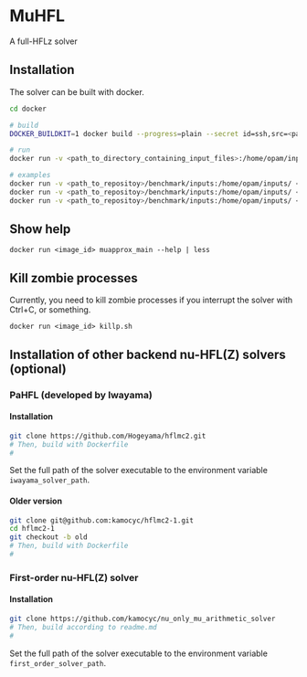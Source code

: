 # MuHFL

A full-HFLz solver

## Installation

The solver can be built with docker.

```bash
cd docker

# build
DOCKER_BUILDKIT=1 docker build --progress=plain --secret id=ssh,src=<path_to_ssh_private_key> .

# run
docker run -v <path_to_directory_containing_input_files>:/home/opam/inputs/ <image_id> muapprox_main /home/opam/inputs/<input_file_name>

# examples
docker run -v <path_to_repositoy>/benchmark/inputs:/home/opam/inputs/ <image_id> muapprox_main /home/opam/inputs/termination/sum.in                  # valid
docker run -v <path_to_repositoy>/benchmark/inputs:/home/opam/inputs/ <image_id> muapprox_main /home/opam/inputs/nontermination/fib_CPS_nonterm.in   # valid
docker run -v <path_to_repositoy>/benchmark/inputs:/home/opam/inputs/ <image_id> muapprox_main /home/opam/inputs/termination/notused/sum-invalid.in  # invalid
```

## Show help

``docker run <image_id> muapprox_main --help | less``

## Kill zombie processes

Currently, you need to kill zombie processes if you interrupt the solver with Ctrl+C, or something.

``docker run <image_id> killp.sh``

## Installation of other backend nu-HFL(Z) solvers (optional)

### PaHFL (developed by Iwayama)

#### Installation

```bash
git clone https://github.com/Hogeyama/hflmc2.git
# Then, build with Dockerfile
#
```

Set the full path of the solver executable to the environment variable ``iwayama_solver_path``.

#### Older version

```bash
git clone git@github.com:kamocyc/hflmc2-1.git
cd hflmc2-1
git checkout -b old
# Then, build with Dockerfile
#
```

### First-order nu-HFL(Z) solver

#### Installation

```bash
git clone https://github.com/kamocyc/nu_only_mu_arithmetic_solver
# Then, build according to readme.md
#
```

Set the full path of the solver executable to the environment variable ``first_order_solver_path``.
